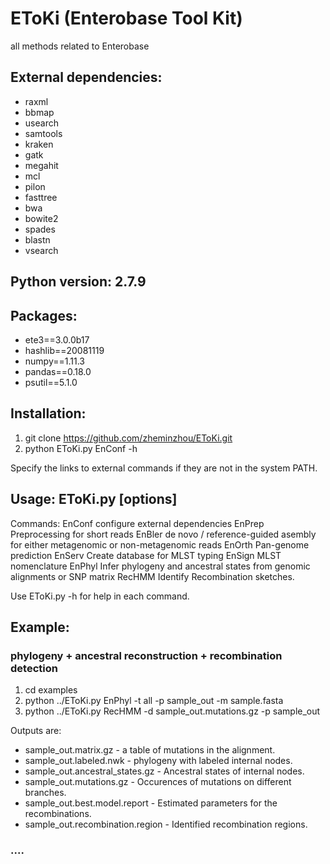# EToKi (Enterobase Tool Kit)
all methods related to Enterobase

## External dependencies:
* raxml
* bbmap
* usearch
* samtools
* kraken
* gatk
* megahit
* mcl
* pilon
* fasttree
* bwa
* bowite2
* spades
* blastn
* vsearch


## Python version: 2.7.9

## Packages:
* ete3==3.0.0b17
* hashlib==20081119
* numpy==1.11.3
* pandas==0.18.0
* psutil==5.1.0

## Installation: 
1. git clone https://github.com/zheminzhou/EToKi.git
2. python EToKi.py EnConf -h

Specify the links to external commands if they are not in the system PATH. 

## Usage:   EToKi.py <command> [options]

Commands:
  EnConf            configure external dependencies
  EnPrep            Preprocessing for short reads
  EnBler            de novo / reference-guided asembly for either metagenomic or non-metagenomic reads
  EnOrth            Pan-genome prediction
  EnServ            Create database for MLST typing
  EnSign            MLST nomenclature
  EnPhyl            Infer phylogeny and ancestral states from genomic alignments or SNP matrix
  RecHMM            Identify Recombination sketches.

Use EToKi.py <command> -h for help in each command.


## Example: 

### phylogeny + ancestral reconstruction + recombination detection

1. cd examples
2. python ../EToKi.py EnPhyl -t all -p sample_out -m sample.fasta
3. python ../EToKi.py RecHMM -d sample_out.mutations.gz -p sample_out

Outputs are:

* sample_out.matrix.gz - a table of mutations in the alignment. 
* sample_out.labeled.nwk - phylogeny with labeled internal nodes. 
* sample_out.ancestral_states.gz - Ancestral states of internal nodes. 
* sample_out.mutations.gz - Occurences of mutations on different branches. 
* sample_out.best.model.report - Estimated parameters for the recombinations. 
* sample_out.recombination.region - Identified recombination regions. 

### ....
